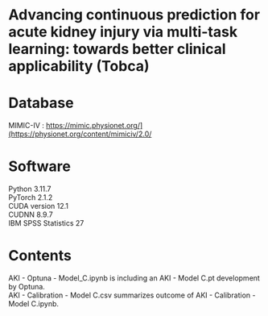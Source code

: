 # Advancing continuous prediction for acute kidney injury via multi-task learning: towards better clinical applicability (Tobca)


# Database
MIMIC-IV : https://mimic.physionet.org/](https://physionet.org/content/mimiciv/2.0/

# Software
Python 3.11.7 <br/>
PyTorch 2.1.2 <br/>
CUDA version 12.1 <br/>
CUDNN 8.9.7 <br/>
IBM SPSS Statistics 27

# Contents
AKI - Optuna - Model_C.ipynb is including an AKI - Model C.pt development by Optuna. <br/>
AKI - Calibration - Model C.csv summarizes outcome of AKI - Calibration - Model C.ipynb.
